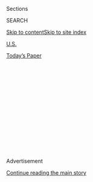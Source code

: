 <div id="app">

<div>

<div>

<div>

<div class="NYTAppHideMasthead css-1q2w90k e1suatyy0">

<div class="section css-ui9rw0 e1suatyy2">

<div class="css-eph4ug er09x8g0">

<div class="css-6n7j50">

</div>

<span class="css-1dv1kvn">Sections</span>

<div class="css-10488qs">

<span class="css-1dv1kvn">SEARCH</span>

</div>

[Skip to content](#site-content)[Skip to site
index](#site-index)

</div>

<div id="masthead-section-label" class="css-1wr3we4 eaxe0e00">

[U.S.](https://www.nytimes3xbfgragh.onion/section/us)

</div>

<div class="css-10698na e1huz5gh0">

</div>

</div>

<div id="masthead-bar-one" class="section hasLinks css-15hmgas e1csuq9d3">

<div class="css-uqyvli e1csuq9d0">

</div>

<div class="css-1uqjmks e1csuq9d1">

</div>

<div class="css-9e9ivx">

[](https://myaccount.nytimes3xbfgragh.onion/auth/login?response_type=cookie&client_id=vi)

</div>

<div class="css-1bvtpon e1csuq9d2">

[Today’s
Paper](https://www.nytimes3xbfgragh.onion/section/todayspaper)

</div>

</div>

</div>

</div>

<div data-aria-hidden="false">

<div id="site-content" data-role="main">

<div>

<div class="css-1aor85t" style="opacity:0.000000001;z-index:-1;visibility:hidden">

<div class="css-1hqnpie">

<div class="css-epjblv">

<span class="css-17xtcya">[U.S.](/section/us)</span><span class="css-x15j1o">|</span><span class="css-fwqvlz">C.T.
Vivian, Martin Luther King’s Field General, Dies at
95</span>

</div>

<div class="css-k008qs">

<div class="css-1iwv8en">

<span class="css-18z7m18"></span>

<div>

</div>

</div>

<span class="css-1n6z4y">https://nyti.ms/2WxhKXL</span>

<div class="css-1705lsu">

<div class="css-4xjgmj">

<div class="css-4skfbu" data-role="toolbar" data-aria-label="Social Media Share buttons, Save button, and Comments Panel with current comment count" data-testid="share-tools">

  - 
  - 
  - 
  - 
    
    <div class="css-6n7j50">
    
    </div>

  - 
  - 

</div>

</div>

</div>

</div>

</div>

</div>

<div class="css-13pd83m">

</div>

<div id="top-wrapper" class="css-1sy8kpn">

<div id="top-slug" class="css-l9onyx">

Advertisement

</div>

[Continue reading the main
story](#after-top)

<div class="ad top-wrapper" style="text-align:center;height:100%;display:block;min-height:250px">

<div id="top" class="place-ad" data-position="top" data-size-key="top">

</div>

</div>

<div id="after-top">

</div>

</div>

<div>

<div id="sponsor-wrapper" class="css-1hyfx7x">

<div id="sponsor-slug" class="css-19vbshk">

Supported by

</div>

[Continue reading the main
story](#after-sponsor)

<div id="sponsor" class="ad sponsor-wrapper" style="text-align:center;height:100%;display:block">

</div>

<div id="after-sponsor">

</div>

</div>

<div class="css-186x18t">

</div>

<div class="css-1vkm6nb ehdk2mb0">

# C.T. Vivian, Martin Luther King’s Field General, Dies at 95

</div>

A disciplined advocate of nonviolence, he was on the front lines in the
1960s movement for racial justice.

<div class="css-79elbk" data-testid="photoviewer-wrapper">

<div class="css-z3e15g" data-testid="photoviewer-wrapper-hidden">

</div>

<div class="css-1a48zt4 ehw59r15" data-testid="photoviewer-children">

![<span class="css-16f3y1r e13ogyst0" data-aria-hidden="true">The civil
rights activist C.T. Vivian in Atlanta in 2012. Across the South, he led
sit-ins at lunch counters, boycotts against businesses and marches that
continued for weeks or
months.</span><span class="css-cnj6d5 e1z0qqy90" itemprop="copyrightHolder"><span class="css-1ly73wi e1tej78p0">Credit...</span><span><span>David
Goldman/Associated
Press</span></span></span>](https://static01.graylady3jvrrxbe.onion/images/2020/07/18/world/17vivian01/17vivian01-articleLarge.jpg?quality=75&auto=webp&disable=upscale)

</div>

</div>

<div class="css-18e8msd">

<div class="css-vp77d3 epjyd6m0">

<div class="css-1baulvz">

By [<span class="css-1baulvz last-byline" itemprop="name">Robert D.
McFadden</span>](https://www.nytimes3xbfgragh.onion/by/robert-d-mcfadden)

</div>

</div>

  - 
    
    <div class="css-ld3wwf e16638kd2">
    
    Published July 17, 2020Updated July 19,
    2020
    
    </div>

  - 
    
    <div class="css-4xjgmj">
    
    <div class="css-pvvomx" data-role="toolbar" data-aria-label="Social Media Share buttons, Save button, and Comments Panel with current comment count" data-testid="share-tools">
    
      - 
      - 
      - 
      - 
        
        <div class="css-6n7j50">
        
        </div>
    
      - 
      - 
    
    </div>
    
    </div>

</div>

</div>

<div class="section meteredContent css-1r7ky0e" name="articleBody" itemprop="articleBody">

<div class="css-1fanzo5 StoryBodyCompanionColumn">

<div class="css-53u6y8">

The Rev. C.T. Vivian, an early civil rights organizer and field general
for the Rev. Dr. Martin Luther King Jr. and his Southern Christian
Leadership Conference in the historic struggle for racial justice a
half-century ago, died on Friday at his home in Atlanta. He was 95.

Two of his daughters, Kira Vivian and Denise Morse, confirmed the death.
Ms. Morse said he had been in hospice care.

In a nation trying to come to grips with racial inequality in the 1960s,
Mr. Vivian was a paladin of nonviolence on the front lines of bloody
confrontations. He led passive protesters through shrieking white mobs
and, with discipline and endurance, absorbed the blows of
segregationists and complicit law enforcement officials across the
South.

Mr. Vivian was a Baptist minister and a member of Dr. King’s inner
circle of advisers, alongside the Rev. [Fred L.
Shuttlesworth](https://www.nytimes3xbfgragh.onion/2011/10/06/us/rev-fred-l-shuttlesworth-civil-rights-leader-dies-at-89.html#:~:text=Shuttlesworth%2C%20a%20storied%20civil%20rights,He%20was%2089.),
the Rev. [Wyatt Tee
Walker](https://www.nytimes3xbfgragh.onion/2018/01/23/obituaries/wyatt-tee-walker-dead.html),
the Rev. [Ralph
Abernathy](https://www.nytimes3xbfgragh.onion/1990/04/18/obituaries/ralph-david-abernathy-rights-pioneer-is-dead-at-64.html)
and other civil rights luminaries. He was the national director of some
85 local affiliate chapters of the S.C.L.C. from 1963 to 1966, directing
protest activities and training in nonviolence as well as coordinating
voter registration and community development projects.

</div>

</div>

<div class="css-1fanzo5 StoryBodyCompanionColumn">

<div class="css-53u6y8">

In Selma and Birmingham, Ala.; St. Augustine, Fla.; Jackson, Miss.; and
other segregated cities, Mr. Vivian led sit-ins at lunch counters,
boycotts of businesses, and marches that continued for weeks or months,
raising tensions that often led to mass arrests and harsh repression.

Televised scenes of marchers attacked by police officers and
firefighters with cattle prods, snarling dogs, fire hoses and
nightsticks shocked the national conscience, legitimized the civil
rights movement and led to passage of the Civil Rights Act of 1964 and
the Voting Rights Act of 1965.

“Nonviolence is the only honorable way of dealing with social change,
because if we are wrong, nobody gets hurt but us,” Mr. Vivian said in an
address to civil rights workers, as recounted in “At Canaan’s Edge:
America in the King Years, 1965-68” (2006), by Taylor Branch. “And if we
are right, more people will participate in determining their own
destinies than ever before.”

</div>

</div>

<div class="css-79elbk" data-testid="photoviewer-wrapper">

<div class="css-z3e15g" data-testid="photoviewer-wrapper-hidden">

</div>

<div class="css-1a48zt4 ehw59r15" data-testid="photoviewer-children">

![<span class="css-16f3y1r e13ogyst0" data-aria-hidden="true">Mr. Vivian
had a confrontation with an officer during a Freedom Ride from
Montgomery, Ala., to Jackson, Miss., in 1961. After arriving in Jackson,
Mr. Vivian was sent to prison, where he was beaten by
guards.</span><span class="css-cnj6d5 e1z0qqy90" itemprop="copyrightHolder"><span class="css-1ly73wi e1tej78p0">Credit...</span><span>Lee
Lockwood/The LIFE Images Collection via Getty
Images</span></span>](https://static01.graylady3jvrrxbe.onion/images/2020/07/18/obituaries/17vivian-1961/17vivian-1961-articleLarge.jpg?quality=75&auto=webp&disable=upscale)

</div>

</div>

<div class="css-1fanzo5 StoryBodyCompanionColumn">

<div class="css-53u6y8">

Like his followers, Mr. Vivian was arrested often, jailed and beaten. In
1961, at the end of a violence-plagued interracial Freedom Ride to
Jackson, he was dispatched to the Hinds County Prison Farm, where he was
beaten by guards.

</div>

</div>

<div class="css-1fanzo5 StoryBodyCompanionColumn">

<div class="css-53u6y8">

In 1964, Mr. Vivian was nearly killed in St. Augustine, America’s oldest
continuously inhabited city and, at the time, one of its most rigidly
segregated, where he had joined Dr. King in an extended campaign of
peaceful protest. On an Atlantic beach, “roving gangs of whites whipped
Black bathers with chains and almost drowned C.T. Vivian,” Stephen B.
Oates wrote in “Let the Trumpet Sound,” his 1982 biography of Dr. King.

Accompanying Dr. King on a voter-registration drive in 1965, Mr. Vivian
confronted [Sheriff Jim
Clark](https://www.nytimes3xbfgragh.onion/2007/06/07/us/07clark.html)
outside a courthouse in Selma, where 1,400 Black voters had been barred
from registering. As television cameras rolled, The New York Times
reported, Mr. Vivian asked Sheriff Clark to admit 100 Black people lined
up behind him — just to get in out of a lightly falling
rain.

</div>

</div>

<div class="css-79elbk" data-testid="photoviewer-wrapper">

<div class="css-z3e15g" data-testid="photoviewer-wrapper-hidden">

</div>

<div class="css-1a48zt4 ehw59r15" data-testid="photoviewer-children">

<div class="css-1xdhyk6 erfvjey0">

<span class="css-1ly73wi e1tej78p0">Image</span>

<div class="css-zjzyr8">

<div data-testid="lazyimage-container" style="height:292.5777777777778px">

</div>

</div>

</div>

<span class="css-16f3y1r e13ogyst0" data-aria-hidden="true">Mr. Vivian,
front row left, at the head of a group of about 3,000 demonstrators
taking part in a civil rights march in Nashville in
1960.</span><span class="css-cnj6d5 e1z0qqy90" itemprop="copyrightHolder"><span class="css-1ly73wi e1tej78p0">Credit...</span><span>Jack
Corn/USA TODAY Network</span></span>

</div>

</div>

<div class="css-1fanzo5 StoryBodyCompanionColumn">

<div class="css-53u6y8">

Sheriff Clark refused.

Mr. Vivian, a tall, lanky, angular man, called Sheriff Clark a “brute,”
“fascist” and “Hitler.”

The 220-pound sheriff struck Mr. Vivian in the mouth with his right
fist, sending him reeling down the courthouse steps. Sheriff Clark then
ordered deputies to arrest him for “criminal provocation.” Mr. Vivian
was dragged away, blood streaming down his face.

Sheriff Clark later told reporters that he had no recollection of the
incident. “Of course the camera might make me out a liar,” he said. “I
do have a sore finger.”

After leaving Dr. King’s staff, Mr. Vivian founded educational and civil
rights organizations, lectured widely, promoted jobs for Black
Chicagoans and wrote “Black Power and the American Myth” (1970), an
early assessment of the civil rights movement.

</div>

</div>

<div class="css-1fanzo5 StoryBodyCompanionColumn">

<div class="css-53u6y8">

“It was Martin Luther King who removed the Black struggle from the
economic realm and placed it in a moral and spiritual context,” he
wrote. “It was on this plane that The Movement first confronted the
conscience of the nation.”

Cordy Tindell Vivian was born in Boonville, Mo., on July 30, 1924, the
only child of Robert and Euzetta Tindell Vivian. His family moved to
Macomb, Ill., when he was 6, and he later graduated from Macomb High
School in 1942. He studied history at Western Illinois University in
Macomb, but he dropped out and became a recreation worker in Peoria,
Ill., where he joined his first protest, in 1947, helping to desegregate
a cafeteria.

In 1945, Mr. Vivian married Jane Teague, who worked at a hardware store,
and they had one daughter, Jo Anna Walker, who survives him. The couple
separated amicably in the late 1940s and divorced later so that Mr.
Vivian could marry Octavia Geans, in 1952. She was the author of
“Coretta” (1970), the first biography of Dr. King’s wife, Coretta
Scott King. She died in 2011.

In addition to his daughters Kira, Denise and Jo Anna, Mr. Vivian is
survived by another daughter, Anita Charisse Thornton; two sons, Mark
Evans Vivian and Albert Louis Vivian; nine grandchildren; 10
great-grandchildren; 28 great-great-grandchildren; and two
great-great-great-grandchildren. Another son, Cordy Jr., died in 2010.

While studying for the ministry at the American Baptist College in
Nashville in 1957, Mr. Vivian joined services at a packed local church
and for the first time heard Dr. King speak on nonviolence.

</div>

</div>

<div class="css-79elbk" data-testid="photoviewer-wrapper">

<div class="css-z3e15g" data-testid="photoviewer-wrapper-hidden">

</div>

<div class="css-1a48zt4 ehw59r15" data-testid="photoviewer-children">

<div class="css-1xdhyk6 erfvjey0">

<span class="css-1ly73wi e1tej78p0">Image</span>

<div class="css-zjzyr8">

<div data-testid="lazyimage-container" style="height:290px">

</div>

</div>

</div>

<span class="css-16f3y1r e13ogyst0" data-aria-hidden="true">From left to
right: Martin Luther King III; his wife, Andrea; Christine King Farris;
Bernice King; and Mr. Vivian at a private ceremony in Washington in 2011
to inaugurate a memorial to the Rev. Dr. Martin Luther King
Jr.</span><span class="css-cnj6d5 e1z0qqy90" itemprop="copyrightHolder"><span class="css-1ly73wi e1tej78p0">Credit...</span><span>Bill
O'Leary/The Washington Post, via Getty Images</span></span>

</div>

</div>

<div class="css-1fanzo5 StoryBodyCompanionColumn">

<div class="css-53u6y8">

Mr. Vivian “was spellbound,” Mr. Oates recounted in his biography of Dr.
King. “He had studied Gandhian techniques, but until now had never
understood the philosophy behind them.”

</div>

</div>

<div class="css-1fanzo5 StoryBodyCompanionColumn">

<div class="css-53u6y8">

In 1959, Mr. Vivian met the Rev. James Lawson, who was teaching
nonviolent strategies to members of the Nashville Student Movement. His
students included Diane Nash, Bernard Lafayette, James Bevel and John
Lewis, all of whom became prominent civil rights organizers. (Mr. Lewis
went on to become a powerful voice for social justice in Congress [and
also died on Friday, the same day as Mr.
Vivian](https://www.nytimes3xbfgragh.onion/2020/07/17/us/john-lewis-dead.html).)

Those students became the nucleus of a successful three-month sit-in
campaign at lunch counters in Nashville in 1960. As 4,000 protesters
marched on City Hall, Mr. Vivian and Ms. Nash confronted Mayor Ben West,
who acknowledged that racial discrimination was morally wrong.

“In less than three weeks, the lunch counters were desegregated,” David
Halberstam, who covered the campaign for The Nashville Tennessean,
[later wrote in The
Times](https://www.nytimes3xbfgragh.onion/1995/05/01/opinion/nashville-revisited-lunchcounter-days.html).

A year after the Nashville campaign, Mr. Vivian replaced an injured
member of the Congress of Racial Equality on the Freedom Ride to
Mississippi and submitted to his first beating. It was a fearful
experience.

“Going to Mississippi in 1961 was a whole different world,” he was
quoted as saying in “King Remembered” (1986), by Flip Schulke and
Penelope O. McPhee. “You knew you could easily be killed there.”

After a year as a pastor in Chattanooga, Mr. Vivian helped organize
Tennessee’s contingent for the 1963 March on Washington and was invited
to join Dr. King’s staff.

His civil rights work continued for a half century. He became director
of the Urban Training Center for Christian Mission in Chicago in 1966
and dean of the Shaw University Divinity School in Raleigh, N.C., in
1972.

</div>

</div>

<div class="css-1fanzo5 StoryBodyCompanionColumn">

<div class="css-53u6y8">

He later founded the Black Action Strategies and Information Center in
Atlanta to foster workplace race relations, and was a founder of the
National Anti-Klan Network, which monitored hate groups. It was later
renamed the Center for Democratic Renewal to reflect broader educational
goals.

Mr. Vivian was deputy director for clergy in the 1984 presidential
campaign of the Rev. Jesse Jackson; appeared on “[Eyes on the
Prize](https://americanarchive.org/catalog/cpb-aacip_151-z892806203)”
(1987), a 14-part PBS documentary on the civil rights era; and was later
the focus of a PBS special, “The Healing Ministry of Dr. C.T. Vivian.”

He received the Presidential Medal of Freedom, the nation’s highest
civilian honor, from President Barack Obama in
2013.

</div>

</div>

<div class="css-79elbk" data-testid="photoviewer-wrapper">

<div class="css-z3e15g" data-testid="photoviewer-wrapper-hidden">

</div>

<div class="css-1a48zt4 ehw59r15" data-testid="photoviewer-children">

<div class="css-1xdhyk6 erfvjey0">

<span class="css-1ly73wi e1tej78p0">Image</span>

<div class="css-zjzyr8">

<div data-testid="lazyimage-container" style="height:275.82222222222225px">

</div>

</div>

</div>

<span class="css-16f3y1r e13ogyst0" data-aria-hidden="true">President
Barack Obama awarded the Presidential Medal of Freedom to Mr. Vivian in
2013.</span><span class="css-cnj6d5 e1z0qqy90" itemprop="copyrightHolder"><span class="css-1ly73wi e1tej78p0">Credit...</span><span>Bill
O'Leary/The Washington Post, via Getty Images</span></span>

</div>

</div>

<div class="css-1fanzo5 StoryBodyCompanionColumn">

<div class="css-53u6y8">

Alex Traub and Julia Carmel contributed reporting.

</div>

</div>

</div>

<div>

</div>

<div>

</div>

<div>

</div>

<div>

<div id="bottom-wrapper" class="css-1ede5it">

<div id="bottom-slug" class="css-l9onyx">

Advertisement

</div>

[Continue reading the main
story](#after-bottom)

<div id="bottom" class="ad bottom-wrapper" style="text-align:center;height:100%;display:block;min-height:90px">

</div>

<div id="after-bottom">

</div>

</div>

</div>

</div>

</div>

## Site Index

<div>

</div>

## Site Information Navigation

  - [© <span>2020</span> <span>The New York Times
    Company</span>](https://help.nytimes3xbfgragh.onion/hc/en-us/articles/115014792127-Copyright-notice)

<!-- end list -->

  - [NYTCo](https://www.nytco.com/)
  - [Contact
    Us](https://help.nytimes3xbfgragh.onion/hc/en-us/articles/115015385887-Contact-Us)
  - [Work with us](https://www.nytco.com/careers/)
  - [Advertise](https://nytmediakit.com/)
  - [T Brand Studio](http://www.tbrandstudio.com/)
  - [Your Ad
    Choices](https://www.nytimes3xbfgragh.onion/privacy/cookie-policy#how-do-i-manage-trackers)
  - [Privacy](https://www.nytimes3xbfgragh.onion/privacy)
  - [Terms of
    Service](https://help.nytimes3xbfgragh.onion/hc/en-us/articles/115014893428-Terms-of-service)
  - [Terms of
    Sale](https://help.nytimes3xbfgragh.onion/hc/en-us/articles/115014893968-Terms-of-sale)
  - [Site
    Map](https://spiderbites.nytimes3xbfgragh.onion)
  - [Help](https://help.nytimes3xbfgragh.onion/hc/en-us)
  - [Subscriptions](https://www.nytimes3xbfgragh.onion/subscription?campaignId=37WXW)

</div>

</div>

</div>

</div>
